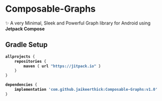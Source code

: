 # Composable-Graphs

✨ A very Minimal, Sleek and Powerful Graph library for Android using <b>Jetpack Compose<b/>

## Gradle Setup

```gradle
allprojects {
    repositories {
        maven { url "https://jitpack.io" }
    }
}

dependencies {
    implementation 'com.github.jaikeerthick:Composable-Graphs:v1.0'
}
```
